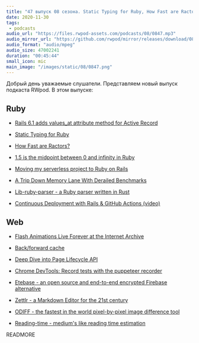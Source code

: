 ```yaml
---
title: "47 выпуск 08 сезона. Static Typing for Ruby, How Fast are Ractors?, Back/forward cache, Lib-ruby-parser, Etebase, Zettlr и прочее"
date: 2020-11-30
tags:
 - podcasts
audio_url: "https://files.rwpod-assets.com/podcasts/08/0847.mp3"
audio_mirror_url: "https://github.com/rwpod/mirror/releases/download/08.47/0847.mp3"
audio_format: "audio/mpeg"
audio_size: 47002241
duration: "00:45:44"
small_icon: mic
main_image: "/images/static/08/0847.png"
---
```


Добрый день уважаемые слушатели. Представляем новый выпуск подкаста RWpod. В этом выпуске:

## Ruby

 - [Rails 6.1 adds values_at attribute method for Active Record](https://blog.bigbinary.com/2020/11/17/rails-6-1-adds-values_at-attribute-method-for-active-record.html)
 - [Static Typing for Ruby](https://shopify.engineering/static-typing-ruby)
 - [How Fast are Ractors?](https://www.fastruby.io/blog/ruby/performance/how-fast-are-ractors.html)
 - [1.5 is the midpoint between 0 and infinity in Ruby](https://blog.peterzhu.ca/ruby-range-bsearch/)


 - [Moving my serverless project to Ruby on Rails](https://frantic.im/back-to-rails)
 - [A Trip Down Memory Lane With Derailed Benchmarks](https://www.moncefbelyamani.com/a-trip-down-memory-lane-with-derailed-benchmarks/)
 - [Lib-ruby-parser - a Ruby parser written in Rust](https://github.com/lib-ruby-parser/lib-ruby-parser)
 - [Continuous Deployment with Rails & GitHub Actions (video)](https://gorails.com/episodes/rails-continuous-deployment-with-github-actions)

## Web

 - [Flash Animations Live Forever at the Internet Archive](http://blog.archive.org/2020/11/19/flash-animations-live-forever-at-the-internet-archive/)
 - [Back/forward cache](https://web.dev/bfcache/)
 - [Deep Dive into Page Lifecycle API](https://blog.bitsrc.io/page-lifecycle-api-a-browser-api-every-frontend-developer-should-know-b1c74948bd74)


 - [Chrome DevTools: Record tests with the puppeteer recorder](https://umaar.com/dev-tips/241-puppeteer-recorder/)
 - [Etebase - an open source and end-to-end encrypted Firebase alternative](https://www.etebase.com/)
 - [Zettlr - a Markdown Editor for the 21st century](https://github.com/Zettlr/Zettlr)
 - [ODIFF - the fastest in the world pixel-by-pixel image difference tool](https://github.com/dmtrKovalenko/odiff)
 - [Reading-time - medium's like reading time estimation](https://github.com/ngryman/reading-time)

READMORE

